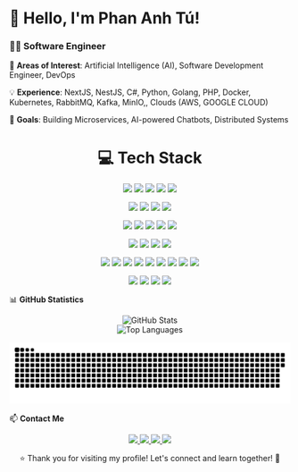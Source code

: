 # 👋 Hello, I'm Phan Anh Tú!  
### 👨‍💻 Software Engineer  

🌱 **Areas of Interest**: Artificial Intelligence (AI), Software Development Engineer, DevOps

💡 **Experience**: NextJS, NestJS, C#, Python, Golang, PHP, Docker, Kubernetes, RabbitMQ, Kafka, MinIO,, Clouds (AWS, GOOGLE CLOUD)

🎯 **Goals**: Building Microservices, AI-powered Chatbots, Distributed Systems

<h1 align="center"> 💻 Tech Stack</h1>

<p align="center"> 
  <img src="https://img.shields.io/badge/Python-3776AB?style=for-the-badge&logo=python&logoColor=white"> 
  <img src="https://img.shields.io/badge/Go-00ADD8?style=for-the-badge&logo=go&logoColor=white"> 
  <img src="https://img.shields.io/badge/C%23-239120?style=for-the-badge&logo=csharp&logoColor=white"> 
  <img src="https://img.shields.io/badge/JavaScript-F7DF1E?style=for-the-badge&logo=javascript&logoColor=black"> 
  <img src="https://img.shields.io/badge/PHP-777BB4?style=for-the-badge&logo=php&logoColor=white">
</p>

<p align="center"> 
  <img src="https://img.shields.io/badge/.NET-512BD4?style=for-the-badge&logo=dotnet&logoColor=white"> 
  <img src="https://img.shields.io/badge/NestJS-E0234E?style=for-the-badge&logo=nestjs&logoColor=white"> 
  <img src="https://img.shields.io/badge/Next.js-000000?style=for-the-badge&logo=next.js&logoColor=white"> 
  <img src="https://img.shields.io/badge/ReactJS-61DAFB?style=for-the-badge&logo=react&logoColor=black"> 
</p>

<p align="center"> 
  <img src="https://img.shields.io/badge/Kubernetes-326CE5?style=for-the-badge&logo=kubernetes&logoColor=white"> 
  <img src="https://img.shields.io/badge/Docker-2496ED?style=for-the-badge&logo=docker&logoColor=white"> 
  <img src="https://img.shields.io/badge/Helm-0F1689?style=for-the-badge&logo=helm&logoColor=white"> 
  <img src="https://img.shields.io/badge/Jenkins-D24939?style=for-the-badge&logo=jenkins&logoColor=white"> 
  <img src="https://img.shields.io/badge/ArgoCD-EF7B4D?style=for-the-badge&logo=argo&logoColor=white"> 
</p>

<p align="center"> 
  <img src="https://img.shields.io/badge/RabbitMQ-FF6600?style=for-the-badge&logo=rabbitmq&logoColor=white"> 
  <img src="https://img.shields.io/badge/Apache%20Kafka-231F20?style=for-the-badge&logo=apache-kafka&logoColor=white"> 
  <img src="https://img.shields.io/badge/MQTT-660066?style=for-the-badge&logo=eclipse-mosquitto&logoColor=white"> 
  <img src="https://img.shields.io/badge/WebSocket-0084FF?style=for-the-badge&logo=websocket&logoColor=white"> 
</p>

<p align="center"> 
  <img src="https://img.shields.io/badge/MySQL-4479A1?style=for-the-badge&logo=mysql&logoColor=white"> 
  <img src="https://img.shields.io/badge/PostgreSQL-336791?style=for-the-badge&logo=postgresql&logoColor=white"> 
  <img src="https://img.shields.io/badge/MongoDB-47A248?style=for-the-badge&logo=mongodb&logoColor=white"> 
  <img src="https://img.shields.io/badge/SQL%20Server-CC2927?style=for-the-badge&logo=microsoft-sql-server&logoColor=white"> 
  <img src="https://img.shields.io/badge/Elasticsearch-005571?style=for-the-badge&logo=elasticsearch&logoColor=white"> 
  <img src="https://img.shields.io/badge/Redis-DC382D?style=for-the-badge&logo=redis&logoColor=white"> 
  <img src="https://img.shields.io/badge/MinIO-990000?style=for-the-badge&logo=minio&logoColor=white"> 
  <img src="https://img.shields.io/badge/Qdrant-FF6F00?style=for-the-badge&logo=qdrant&logoColor=white"> 
  <img src="https://img.shields.io/badge/Milvus-00B8A9?style=for-the-badge&logo=milvus&logoColor=white"> 
</p>

<p align="center">
  <img src="https://img.shields.io/badge/Google%20Cloud-4285F4?style=for-the-badge&logo=googlecloud&logoColor=white">
  <img src="https://img.shields.io/badge/AWS-232F3E?style=for-the-badge&logo=amazonaws&logoColor=white">
  <img src="https://img.shields.io/badge/Cloudflare-F38020?style=for-the-badge&logo=cloudflare&logoColor=white">
  <img src="https://img.shields.io/badge/Cloudinary-3448C5?style=for-the-badge&logo=cloudinary&logoColor=white">
</p>


📊 **GitHub Statistics**
<p align="center">
  <img src="https://github-readme-stats.vercel.app/api?username=phananhtu1998&show_icons=true&theme=radical&count_private=true&include_all_commits=true" alt="GitHub Stats">
  <br>
  <img src="https://github-readme-stats.vercel.app/api/top-langs/?username=phananhtu1998&layout=compact&theme=radical&count_private=true" alt="Top Languages">
</p>

![snake gif](https://github.com/phananhtu1998/phananhtu1998/blob/output/github-snake-dark.svg)
</div>

📫 **Contact Me**
<p align="center">
  <a href="https://github.com/phananhtu1998">
    <img src="https://img.shields.io/badge/GitHub-181717?style=for-the-badge&logo=github">
  </a> 
  <a href="mailto:phananhtu1998@gmail.com">
    <img src="https://img.shields.io/badge/Email-D14836?style=for-the-badge&logo=gmail&logoColor=white">
  </a>
  <a href="https://zalo.me/0328975111">
    <img src="https://img.shields.io/badge/Zalo-0088CC?style=for-the-badge&logo=zalo&logoColor=white">
  </a>
  <a href="https://www.facebook.com/phan.anh.tu.913831/">
    <img src="https://img.shields.io/badge/Facebook-1877F2?style=for-the-badge&logo=facebook&logoColor=white">
  </a>
</p>

<p align="center"> ⭐ Thank you for visiting my profile! Let's connect and learn together! 🚀</p>
